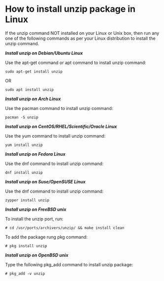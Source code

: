 # How to install unzip package in Linux

If the unzip command NOT installed on your Linux or Unix box, then run any one of the following commands as per your Linux distribution to install the unzip command.

***Install unzip on Debian/Ubuntu Linux*** 

Use the apt-get command or apt command to install unzip command:
```
sudo apt-get install unzip
```
OR
```
sudo apt install unzip
```

***Install unzip on Arch Linux***

Use the pacman command to install unzip command:
```
pacman -S unzip
```

***Install unzip on CentOS/RHEL/Scientific/Oracle Linux***

Use the yum command to install unzip command:
```
yum install unzip
```

***Install unzip on Fedora Linux***

Use the dnf command to install unzip command:
```
dnf install unzip
```

***Install unzip on Suse/OpenSUSE Linux***

Use the dnf command to install unzip command:
```
zypper install unzip
```

***Install unzip on FreeBSD unix***

To install the unzip port, run:
```
# cd /usr/ports/archivers/unzip/ && make install clean
```
To add the package rung pkg command:
```
# pkg install unzip
```

***Install unzip on OpenBSD unix***

Type the following pkg_add command to install unzip package:
```
# pkg_add -v unzip
```


